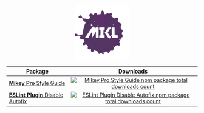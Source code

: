 <!DOCTYPE html>
<div width="100%" align="center">
  <a href="https://github.com/chiefmikey">
    <img
      width="144"
      height="144"
      src="./images/mikl.png"
      alt="MIKL splash icon logo"
    />
  </a>

  <table>
    <thead>
      <tr>
        <th>Package</th>
        <th>Downloads</th>
      </tr>
    </thead>
    <tbody>
      <tr>
        <td valign="center">
          <a href="https://github.com/mikey-pro/style-guide"
            ><b>Mikey Pro</b> Style Guide
          </a>
        </td>
        <td valign="center" align="center">
          <a href="https://www.npmjs.com/package/@mikey-pro/style-guide">
            <img
              src="https://img.shields.io/npm/dt/@mikey-pro/style-guide?color=%235dacb7&style=for-the-badge&label="
              alt="Mikey Pro Style Guide npm package total downloads count"
              style="width: 100%"
            />
          </a>
        </td>
      </tr>
      <tr>
        <td valign="center">
          <a href="https://github.com/chiefmikey/eslint-plugin-disable-autofix"
            ><b>ESLint Plugin</b> Disable Autofix
          </a>
        </td>
        <td valign="center" align="center">
          <a href="https://www.npmjs.com/package/eslint-plugin-disable-autofix">
            <img
              src="https://img.shields.io/npm/dt/eslint-plugin-disable-autofix?color=%239987d8&style=for-the-badge&label="
              alt="ESLint Plugin Disable Autofix npm package total downloads count"
              style="width: 100%"
            />
          </a>
        </td>
      </tr>
    </tbody>
  </table>
</div>
